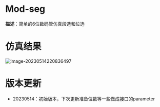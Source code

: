# Mod-seg

**描述**：简单的6位数码管仿真段选和位选



# 仿真结果

![image-20230514220836497](C:/Users/BigPig/AppData/Roaming/Typora/typora-user-images/image-20230514220836497.png)

# 版本更新

+ 20230514：初始版本，下次更新准备位数等一些做成接口的parameter
